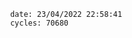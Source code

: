 

                date: 23/04/2022 22:58:41
                cycles: 70680

                         
